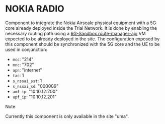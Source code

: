 # NOKIA RADIO

Component to integrate the Nokia Airscale physical equipment with a 5G core already deployed inside the Trial Network.
It is done by enabling the necessary routing path using a [6G-Sandbox route-manager-api](https://marketplace.mobilesandbox.cloud:9443/appliance/service_routemanager) VM expected to be already deployed in the site.
The configuration exposed by this component should be synchronized with the 5G core and the UE to be used in conjunction:
- `mcc`: "214" 
- `mnc`: "702"
- `apn`: "internet"
- `tac`: 1
- `s_nssai_sst`: 1
- `s_nssai_sd`: "000009"
- `amf_ip`: "10.10.12.200"
- `upf_ip`: "10.10.12.201"

> [!NOTE]  
> Currently this component is only available in the site "uma".
